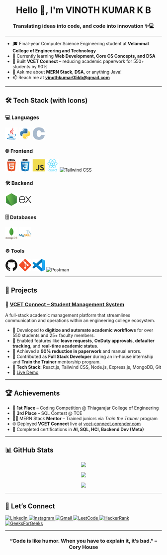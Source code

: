 <h1 align="center">Hello 👋, I'm VINOTH KUMAR K B</h1>
<h3 align="center">Translating ideas into code, and code into innovation ✨💻</h3>

---

- 🎓 Final-year Computer Science Engineering student at **Velammal College of Engineering and Technology**
- 🌱 Currently learning **Web Development, Core CS Concepts, and DSA**
- 🚀 Built **VCET Connect** – reducing academic paperwork for 550+ students by 90%
- 💬 Ask me about **MERN Stack**, **DSA**, or anything Java!
- 📫 Reach me at **vinothkumar05kb@gmail.com**

---

## 🛠️ Tech Stack (with Icons)

### 💻 Languages
<p>
  <img src="https://raw.githubusercontent.com/devicons/devicon/master/icons/java/java-original.svg" alt="Java" width="40"/>
  <img src="https://raw.githubusercontent.com/devicons/devicon/master/icons/python/python-original.svg" alt="Python" width="40"/>
  <img src="https://raw.githubusercontent.com/devicons/devicon/master/icons/c/c-original.svg" alt="C" width="40"/>
</p>

### 🌐 Frontend
<p>
  <img src="https://raw.githubusercontent.com/devicons/devicon/master/icons/html5/html5-original-wordmark.svg" alt="HTML" width="40"/>
  <img src="https://raw.githubusercontent.com/devicons/devicon/master/icons/css3/css3-original-wordmark.svg" alt="CSS" width="40"/>
  <img src="https://raw.githubusercontent.com/devicons/devicon/master/icons/javascript/javascript-original.svg" alt="JavaScript" width="40"/>
  <img src="https://raw.githubusercontent.com/devicons/devicon/master/icons/react/react-original-wordmark.svg" alt="React" width="40"/>
  <img src="https://www.vectorlogo.zone/logos/tailwindcss/tailwindcss-icon.svg" alt="Tailwind CSS" width="40"/>
</p>

### 🛠️ Backend
<p>
  <img src="https://raw.githubusercontent.com/devicons/devicon/master/icons/nodejs/nodejs-original.svg" alt="Node.js" width="40"/>
  <img src="https://raw.githubusercontent.com/devicons/devicon/master/icons/express/express-original.svg" alt="Express.js" width="40"/>
</p>

### 🗄️ Databases
<p>
  <img src="https://raw.githubusercontent.com/devicons/devicon/master/icons/mongodb/mongodb-original-wordmark.svg" alt="MongoDB" width="40"/>
  <img src="https://raw.githubusercontent.com/devicons/devicon/master/icons/mysql/mysql-original-wordmark.svg" alt="MySQL" width="40"/>
</p>

### ⚙️ Tools
<p>
  <img src="https://raw.githubusercontent.com/devicons/devicon/master/icons/github/github-original.svg" alt="GitHub" width="40"/>
  <img src="https://raw.githubusercontent.com/devicons/devicon/master/icons/git/git-original.svg" alt="Git" width="40"/>
  <img src="https://raw.githubusercontent.com/devicons/devicon/master/icons/vscode/vscode-original.svg" alt="VS Code" width="40"/>
  <img src="https://www.vectorlogo.zone/logos/getpostman/getpostman-icon.svg" alt="Postman" width="40"/>
</p>

---

## 🚀 Projects

### 💼 [VCET Connect – Student Management System](https://vcet-connect.onrender.com/)
A full-stack academic management platform that streamlines communication and operations within an engineering college ecosystem.

- 🔹 Developed to **digitize and automate academic workflows** for over 550 students and 25+ faculty members.
- 🔹 Enabled features like **leave requests**, **OnDuty approvals**, **defaulter tracking**, and **real-time academic status**.
- 🔹 Achieved a **90% reduction in paperwork** and manual errors.
- 🔹 Contributed as **Full Stack Developer** during an in-house internship and **Train the Trainer** mentorship program.
- 🔹 **Tech Stack:** React.js, Tailwind CSS, Node.js, Express.js, MongoDB, Git
- 🔗 [Live Demo](https://vcet-connect.onrender.com/)

---

## 🏆 Achievements

- 🥇 **1st Place** – Coding Competition @ Thiagarajar College of Engineering  
- 🥉 **3rd Place** – SQL Contest @ TCE  
- 👨‍🏫 MERN Stack **Mentor** – Trained juniors via *Train the Trainer* program  
- 🌐 Deployed **VCET Connect** live at [vcet-connect.onrender.com](https://vcet-connect.onrender.com)  
- 📜 Completed certifications in **AI, SQL, HCI, Backend Dev (Meta)**

---

## 📊 GitHub Stats

<p align="center">
  <img src="https://github-readme-stats.vercel.app/api?username=59vinothkumarkb&show_icons=true&theme=tokyonight" />
</p>
<p align="center">
  <img src="https://github-readme-streak-stats.herokuapp.com/?user=59vinothkumarkb&theme=tokyonight" />
</p>
<p align="center">
  <img src="https://github-readme-stats.vercel.app/api/top-langs/?username=59vinothkumarkb&layout=compact&theme=tokyonight" />
</p>

---

## 🤝 Let’s Connect

<p align="left">
  <a href="https://www.linkedin.com/in/vinoth-kumar-k-b-6b7686265" target="_blank">
    <img src="https://raw.githubusercontent.com/rahuldkjain/github-profile-readme-generator/master/src/images/icons/Social/linked-in-alt.svg" alt="LinkedIn" height="30" width="40"/>
  </a>
  <a href="https://instagram.com/vinothkumar_0509" target="_blank">
    <img src="https://raw.githubusercontent.com/rahuldkjain/github-profile-readme-generator/master/src/images/icons/Social/instagram.svg" alt="Instagram" height="30" width="40"/>
  </a>
  <a href="mailto:vinothkumar05kb@gmail.com">
    <img src="https://img.icons8.com/ios-glyphs/30/000000/gmail.png" alt="Gmail"/>
  </a>
  <a href="https://leetcode.com/vinothkumar05kb">
    <img src="https://img.icons8.com/external-tal-revivo-color-tal-revivo/30/000000/external-level-up-your-coding-skills-and-quickly-land-a-job-logo-color-tal-revivo.png" alt="LeetCode"/>
  </a>
  <a href="https://www.hackerrank.com/22cseb59_Vinoth">
    <img src="https://img.icons8.com/windows/30/000000/hackerrank.png" alt="HackerRank"/>
  </a>
  <a href="https://www.geeksforgeeks.org/user/vinothku6yh9/">
    <img src="https://img.icons8.com/external-tal-revivo-color-tal-revivo/30/000000/external-geeksforgeeks-a-computer-science-portal-for-geeks-logo-color-tal-revivo.png" alt="GeeksForGeeks"/>
  </a>
</p>

---

<h3 align="center">“Code is like humor. When you have to explain it, it’s bad.” – Cory House</h3>
